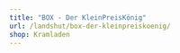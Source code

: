 ```yaml
---
title: "BOX - Der KleinPreisKönig"
url: /landshut/box-der-kleinpreiskoenig/
shop: Kramladen
---
```

